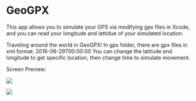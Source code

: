 # GeoGPX
This app allows you to simulate your GPS via modifying gpx files in Xcode, and you can read your longitude and lattidue of your simulated location.

Traveling around the world in GeoGPX!
In gpx folder, there are gpx files in xml format:
    <wpt lat="-33.856234" lon="151.215236">
        <time>2016-06-29T00:00:00</time>
    </wpt>
You can change the latitude and longitude to get specific location, then change time to simulate movement.

Screen Preview:

![](https://s3-us-west-2.amazonaws.com/yuanjiexie/spring2016/iOS/GeoGPX/geogpx.gif)

![](https://s3-us-west-2.amazonaws.com/yuanjiexie/iOS/geogpx-2.gif)
